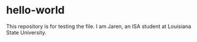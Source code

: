 # hello-world
This repository is for testing the file.
I am Jaren, an ISA student at Louisiana State University.
